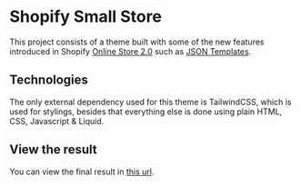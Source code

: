 # Shopify Small Store

This project consists of a theme built with some of the new features introduced in Shopify [Online Store 2.0](https://www.shopify.com/partners/blog/shopify-online-store) such as [JSON Templates](https://shopify.dev/themes/architecture/templates/json-templates).

## Technologies

The only external dependency used for this theme is TailwindCSS, which is used for stylings, besides that everything else is done using plain HTML, CSS, Javascript & Liquid.

## View the result

You can view the final result in [this url](https://watches-test-store.myshopify.com/).